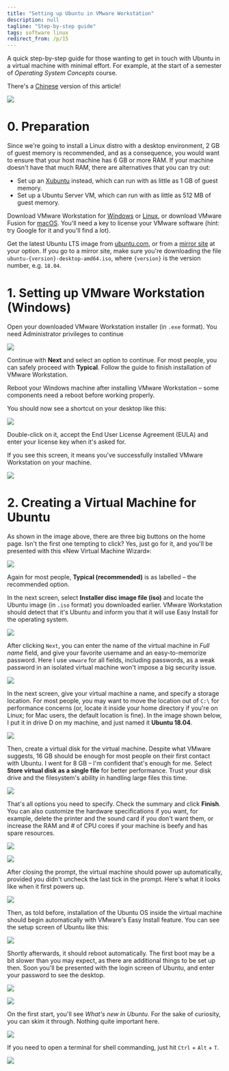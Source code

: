 ```yaml
---
title: "Setting up Ubuntu in VMware Workstation"
description: null
tagline: "Step-by-step guide"
tags: software linux
redirect_from: /p/15
---
```


A quick step-by-step guide for those wanting to get in touch with Ubuntu in a virtual machine with minimal effort. For example, at the start of a semester of *Operating System Concepts* course.

There's a [Chinese](/p/15-cn) version of this article!

![](/image/setup-vmware/vmware-splash.png)

# 0. Preparation

Since we're going to install a Linux distro with a desktop environment, 2 GB of guest memory is recommended, and as a consequence, you would want to ensure that your host machine has 6 GB or more RAM. If your machine doesn't have that much RAM, there are alternatives that you can try out:

- Set up an [Xubuntu](https://xubuntu.org/) instead, which can run with as little as 1 GB of guest memory.
- Set up a Ubuntu Server VM, which can run with as little as 512 MB of guest memory.

Download VMware Workstation for [Windows][vmware-w] or [Linux][vmware-l], or download VMware Fusion for [macOS][vmware-m]. You'll need a key to license your VMware software (hint: try Google for it and you'll find a lot).

Get the latest Ubuntu LTS image from [ubuntu.com][1], or from a [mirror site][2] at your option. If you go to a mirror site, make sure you're downloading the file `ubuntu-{version}-desktop-amd64.iso`, where `{version}` is the version number, e.g. `18.04`.

# 1. Setting up VMware Workstation (Windows)

Open your downloaded VMware Workstation installer (in `.exe` format). You need Administrator privileges to continue

![](/image/setup-vmware/vm-1.png)

Continue with **Next** and select an option to continue. For most people, you can safely proceed with **Typical**. Follow the guide to finish installation of VMware Workstation.

Reboot your Windows machine after installing VMware Workstation &ndash; some components need a reboot before working properly.

You should now see a shortcut on your desktop like this:

![](/image/setup-vmware/Win10-tile.png)

Double-click on it, accept the End User License Agreement (EULA) and enter your license key when it's asked for.

If you see this screen, it means you've successfully installed VMware Workstation on your machine.

![](/image/setup-vmware/home-page.png)

# 2. Creating a Virtual Machine for Ubuntu

As shown in the image above, there are three big buttons on the home page. Isn't the first one tempting to click? Yes, just go for it, and you'll be presented with this «New Virtual Machine Wizard»:

![](/image/setup-vmware/nvmw-1.png)

Again for most people, **Typical (recommended)** is as labelled &ndash; the recommended option.

In the next screen, select **Installer disc image file (iso)** and locate the Ubuntu image (in `.iso` format) you downloaded earlier. VMware Workstation should detect that it's Ubuntu and inform you that it will use Easy Install for the operating system.

![](/image/setup-vmware/nvmw-2.png)

After clicking `Next`, you can enter the name of the virtual machine in *Full name* field, and give your favorite username and an easy-to-memorize password. Here I use `vmware` for all fields, including passwords, as a weak password in an isolated virtual machine won't impose a big security issue.

![](/image/setup-vmware/nvmw-3.png)

In the next screen, give your virtual machine a name, and specify a storage location. For most people, you may want to move the location out of `C:\` for performance concerns (or, locate it inside your home directory if you're on Linux; for Mac users, the default location is fine). In the image shown below, I put it in drive D on my machine, and just named it **Ubuntu 18.04**.

![](/image/setup-vmware/nvmw-4.png)

Then, create a virtual disk for the virtual machine. Despite what VMware suggests, 16 GB should be enough for most people on their first contact with Ubuntu. I went for 8 GB &ndash; I'm confident that's enough for me. Select **Store virtual disk as a single file** for better performance. Trust your disk drive and the filesystem's ability in handling large files this time.

![](/image/setup-vmware/nvmw-5.png)

That's all options you need to specify. Check the summary and click **Finish**. You can also customize the hardware specifications if you want, for example, delete the printer and the sound card if you don't want them, or increase the RAM and \# of CPU cores if your machine is beefy and has spare resources.

![](/image/setup-vmware/nvmw-6.png)

![](/image/setup-vmware/nvmw-7.png)

After closing the prompt, the virtual machine should power up automatically, provided you didn't uncheck the last tick in the prompt. Here's what it looks like when it first powers up.

![](/image/setup-vmware/u-1.png)

Then, as told before, installation of the Ubuntu OS inside the virtual machine should begin automatically with VMware's Easy Install feature. You can see the setup screen of Ubuntu like this:

![](/image/setup-vmware/u-2.png)

Shortly afterwards, it should reboot automatically. The first boot may be a bit slower than you may expect, as there are additional things to be set up then. Soon you'll be presented with the login screen of Ubuntu, and enter your password to see the desktop.

![](/image/setup-vmware/u-3.png)

![](/image/setup-vmware/u-4.png)

On the first start, you'll see *What's new in Ubuntu*. For the sake of curiosity, you can skim it through. Nothing quite important here.

![](/image/setup-vmware/u-5.png)

If you need to open a terminal for shell commanding, just hit `Ctrl` + `Alt` + `T`.

![](/image/setup-vmware/u-6.png)

  [1]: https://www.ubuntu.com/download/desktop
  [2]: https://launchpad.net/ubuntu/+cdmirrors
  [3]: https://mirrors.ustc.edu.cn/ubuntu-releases/bionic/
  [vmware-w]: https://www.vmware.com/go/getworkstation-win
  [vmware-m]: https://www.vmware.com/go/getfusion
  [vmware-l]: https://www.vmware.com/go/getworkstation-linux
  [kb]: https://kb.vmware.com/articleview?docid=2098121
